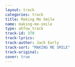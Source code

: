 ```yaml
---
layout: track
categories: track
title: Making Me Smile
name: making-me-smile
type: ahfow_track
track-id: 370
track-lyrics: 
track-author: Jack Early
track-sort: "MAKING ME SMILE"
track-original: 
cover: true
---
```

